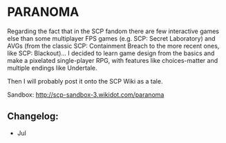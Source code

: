 # PARANOMA
Regarding the fact that in the SCP fandom there are few interactive games else than some multiplayer FPS games (e.g. SCP: Secret Laboratory) and AVGs (from the classic SCP: Containment Breach to the more recent ones, like SCP: Blackout)... I decided to learn game design from the basics and make a pixelated single-player RPG, with features like choices-matter and multiple endings like Undertale.

Then I will probably post it onto the SCP Wiki as a tale. 

Sandbox: http://scp-sandbox-3.wikidot.com/paranoma

Changelog:
-
- Jul

